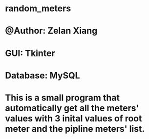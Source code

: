 # random_meters
# @Author: Zelan Xiang
# GUI: Tkinter
# Database: MySQL
# This is a small program that automatically get all the meters' values with 3 inital values of root meter and the pipline meters' list.
#
#
